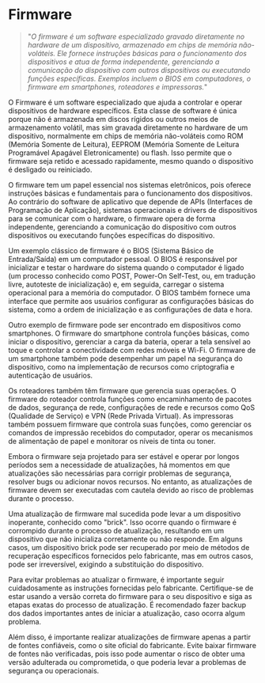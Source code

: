 # Firmware

>"*O firmware é um software especializado gravado diretamente no hardware de um dispositivo, armazenado em chips de memória não-voláteis. Ele fornece instruções básicas para o funcionamento dos dispositivos e atua de forma independente, gerenciando a comunicação do dispositivo com outros dispositivos ou executando funções específicas. Exemplos incluem o BIOS em computadores, o firmware em smartphones, roteadores e impressoras.*"

O Firmware é um software especializado que ajuda a controlar e operar dispositivos de hardware específicos. Esta classe de software é única porque não é armazenada em discos rígidos ou outros meios de armazenamento volátil, mas sim gravada diretamente no hardware de um dispositivo, normalmente em chips de memória não-voláteis como ROM (Memória Somente de Leitura), EEPROM (Memória Somente de Leitura Programável Apagável Eletronicamente) ou flash. Isso permite que o firmware seja retido e acessado rapidamente, mesmo quando o dispositivo é desligado ou reiniciado.

O firmware tem um papel essencial nos sistemas eletrônicos, pois oferece instruções básicas e fundamentais para o funcionamento dos dispositivos. Ao contrário do software de aplicativo que depende de APIs (Interfaces de Programação de Aplicação), sistemas operacionais e drivers de dispositivos para se comunicar com o hardware, o firmware opera de forma independente, gerenciando a comunicação do dispositivo com outros dispositivos ou executando funções específicas do dispositivo.

Um exemplo clássico de firmware é o BIOS (Sistema Básico de Entrada/Saída) em um computador pessoal. O BIOS é responsável por inicializar e testar o hardware do sistema quando o computador é ligado (um processo conhecido como POST, Power-On Self-Test, ou, em tradução livre, autoteste de inicialização) e, em seguida, carregar o sistema operacional para a memória do computador. O BIOS também fornece uma interface que permite aos usuários configurar as configurações básicas do sistema, como a ordem de inicialização e as configurações de data e hora.

Outro exemplo de firmware pode ser encontrado em dispositivos como smartphones. O firmware do smartphone controla funções básicas, como iniciar o dispositivo, gerenciar a carga da bateria, operar a tela sensível ao toque e controlar a conectividade com redes móveis e Wi-Fi. O firmware de um smartphone também pode desempenhar um papel na segurança do dispositivo, como na implementação de recursos como criptografia e autenticação de usuários.

Os roteadores também têm firmware que gerencia suas operações. O firmware do roteador controla funções como encaminhamento de pacotes de dados, segurança de rede, configurações de rede e recursos como QoS (Qualidade de Serviço) e VPN (Rede Privada Virtual). As impressoras também possuem firmware que controla suas funções, como gerenciar os comandos de impressão recebidos do computador, operar os mecanismos de alimentação de papel e monitorar os níveis de tinta ou toner.

Embora o firmware seja projetado para ser estável e operar por longos períodos sem a necessidade de atualizações, há momentos em que atualizações são necessárias para corrigir problemas de segurança, resolver bugs ou adicionar novos recursos. No entanto, as atualizações de firmware devem ser executadas com cautela devido ao risco de problemas durante o processo.

Uma atualização de firmware mal sucedida pode levar a um dispositivo inoperante, conhecido como "brick". Isso ocorre quando o firmware é corrompido durante o processo de atualização, resultando em um dispositivo que não inicializa corretamente ou não responde. Em alguns casos, um dispositivo brick pode ser recuperado por meio de métodos de recuperação específicos fornecidos pelo fabricante, mas em outros casos, pode ser irreversível, exigindo a substituição do dispositivo.

Para evitar problemas ao atualizar o firmware, é importante seguir cuidadosamente as instruções fornecidas pelo fabricante. Certifique-se de estar usando a versão correta do firmware para o seu dispositivo e siga as etapas exatas do processo de atualização. É recomendado fazer backup dos dados importantes antes de iniciar a atualização, caso ocorra algum problema.

Além disso, é importante realizar atualizações de firmware apenas a partir de fontes confiáveis, como o site oficial do fabricante. Evite baixar firmware de fontes não verificadas, pois isso pode aumentar o risco de obter uma versão adulterada ou comprometida, o que poderia levar a problemas de segurança ou operacionais.

